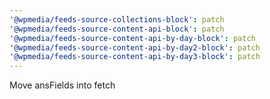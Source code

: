 ```yaml
---
'@wpmedia/feeds-source-collections-block': patch
'@wpmedia/feeds-source-content-api-block': patch
'@wpmedia/feeds-source-content-api-by-day-block': patch
'@wpmedia/feeds-source-content-api-by-day2-block': patch
'@wpmedia/feeds-source-content-api-by-day3-block': patch
---
```


Move ansFields into fetch
